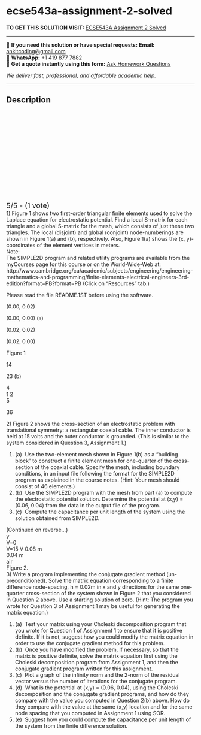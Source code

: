 # ecse543a-assignment-2-solved
**TO GET THIS SOLUTION VISIT:** [ECSE543A Assignment 2 Solved](https://www.ankitcodinghub.com/product/ecse543a-assignment-2-solved/)


---

📩 **If you need this solution or have special requests:** **Email:** ankitcoding@gmail.com  
📱 **WhatsApp:** +1 419 877 7882  
📄 **Get a quote instantly using this form:** [Ask Homework Questions](https://www.ankitcodinghub.com/services/ask-homework-questions/)

*We deliver fast, professional, and affordable academic help.*

---

<h2>Description</h2>



<div class="kk-star-ratings kksr-auto kksr-align-center kksr-valign-top" data-payload="{&quot;align&quot;:&quot;center&quot;,&quot;id&quot;:&quot;92511&quot;,&quot;slug&quot;:&quot;default&quot;,&quot;valign&quot;:&quot;top&quot;,&quot;ignore&quot;:&quot;&quot;,&quot;reference&quot;:&quot;auto&quot;,&quot;class&quot;:&quot;&quot;,&quot;count&quot;:&quot;1&quot;,&quot;legendonly&quot;:&quot;&quot;,&quot;readonly&quot;:&quot;&quot;,&quot;score&quot;:&quot;5&quot;,&quot;starsonly&quot;:&quot;&quot;,&quot;best&quot;:&quot;5&quot;,&quot;gap&quot;:&quot;4&quot;,&quot;greet&quot;:&quot;Rate this product&quot;,&quot;legend&quot;:&quot;5\/5 - (1 vote)&quot;,&quot;size&quot;:&quot;24&quot;,&quot;title&quot;:&quot;ECSE543A  Assignment 2 Solved&quot;,&quot;width&quot;:&quot;138&quot;,&quot;_legend&quot;:&quot;{score}\/{best} - ({count} {votes})&quot;,&quot;font_factor&quot;:&quot;1.25&quot;}">

<div class="kksr-stars">

<div class="kksr-stars-inactive">
            <div class="kksr-star" data-star="1" style="padding-right: 4px">


<div class="kksr-icon" style="width: 24px; height: 24px;"></div>
        </div>
            <div class="kksr-star" data-star="2" style="padding-right: 4px">


<div class="kksr-icon" style="width: 24px; height: 24px;"></div>
        </div>
            <div class="kksr-star" data-star="3" style="padding-right: 4px">


<div class="kksr-icon" style="width: 24px; height: 24px;"></div>
        </div>
            <div class="kksr-star" data-star="4" style="padding-right: 4px">


<div class="kksr-icon" style="width: 24px; height: 24px;"></div>
        </div>
            <div class="kksr-star" data-star="5" style="padding-right: 4px">


<div class="kksr-icon" style="width: 24px; height: 24px;"></div>
        </div>
    </div>

<div class="kksr-stars-active" style="width: 138px;">
            <div class="kksr-star" style="padding-right: 4px">


<div class="kksr-icon" style="width: 24px; height: 24px;"></div>
        </div>
            <div class="kksr-star" style="padding-right: 4px">


<div class="kksr-icon" style="width: 24px; height: 24px;"></div>
        </div>
            <div class="kksr-star" style="padding-right: 4px">


<div class="kksr-icon" style="width: 24px; height: 24px;"></div>
        </div>
            <div class="kksr-star" style="padding-right: 4px">


<div class="kksr-icon" style="width: 24px; height: 24px;"></div>
        </div>
            <div class="kksr-star" style="padding-right: 4px">


<div class="kksr-icon" style="width: 24px; height: 24px;"></div>
        </div>
    </div>
</div>


<div class="kksr-legend" style="font-size: 19.2px;">
            5/5 - (1 vote)    </div>
    </div>
<div class="page" title="Page 1">
<div class="layoutArea">
<div class="column">
1) Figure 1 shows two first-order triangular finite elements used to solve the Laplace equation for electrostatic potential. Find a local S-matrix for each triangle and a global S-matrix for the mesh, which consists of just these two triangles. The local (disjoint) and global (conjoint) node-numberings are shown in Figure 1(a) and (b), respectively. Also, Figure 1(a) shows the (x, y)-coordinates of the element vertices in meters.

</div>
</div>
<div class="layoutArea">
<div class="column">
Note:

</div>
<div class="column">
The SIMPLE2D program and related utility programs are available from the myCourses page for this course or on the World-Wide-Web at: http://www.cambridge.org/ca/academic/subjects/engineering/engineering- mathematics-and-programming/finite-elements-electrical-engineers-3rd- edition?format=PB?format=PB (Click on “Resources” tab.)

Please read the file README.1ST before using the software.

</div>
</div>
<div class="layoutArea">
<div class="column">
(0.00, 0.02)

(0.00, 0.00) (a)

</div>
<div class="column">
(0.02, 0.02)

(0.02, 0.00)

Figure 1

</div>
<div class="column">
14

23 (b)

</div>
</div>
<div class="layoutArea">
<div class="column">
4

</div>
</div>
<div class="layoutArea">
<div class="column">
1 2

</div>
<div class="column">
5

36

</div>
</div>
<div class="layoutArea">
<div class="column">
2) Figure 2 shows the cross-section of an electrostatic problem with translational symmetry: a rectangular coaxial cable. The inner conductor is held at 15 volts and the outer conductor is grounded. (This is similar to the system considered in Question 3, Assignment 1.)

<ol>
<li>(a) &nbsp;Use the two-element mesh shown in Figure 1(b) as a “building block” to construct a finite element mesh for one-quarter of the cross-section of the coaxial cable. Specify the mesh, including boundary conditions, in an input file following the format for the SIMPLE2D program as explained in the course notes. (Hint: Your mesh should consist of 46 elements.)</li>
<li>(b) &nbsp;Use the SIMPLE2D program with the mesh from part (a) to compute the electrostatic potential solution. Determine the potential at (x,y) = (0.06, 0.04) from the data in the output file of the program.</li>
<li>(c) &nbsp;Compute the capacitance per unit length of the system using the solution obtained from
SIMPLE2D.
</li>
</ol>
</div>
</div>
<div class="layoutArea">
<div class="column">
(Continued on reverse…)

</div>
</div>
</div>
<div class="page" title="Page 2">
<div class="layoutArea">
<div class="column">
y

</div>
</div>
<div class="layoutArea">
<div class="column">
V=0

</div>
</div>
<div class="section">
<div class="layoutArea">
<div class="column">
V=15 V 0.08 m

</div>
<div class="column">
0.04 m

</div>
</div>
<div class="layoutArea">
<div class="column">
air

</div>
</div>
</div>
<div class="layoutArea">
<div class="column">
Figure 2.

</div>
</div>
<div class="layoutArea">
<div class="column">
3) Write a program implementing the conjugate gradient method (un-preconditioned). Solve the matrix equation corresponding to a finite difference node-spacing, h = 0.02m in x and y directions for the same one-quarter cross-section of the system shown in Figure 2 that you considered in Question 2 above. Use a starting solution of zero. (Hint: The program you wrote for Question 3 of Assignment 1 may be useful for generating the matrix equation.)

<ol>
<li>(a) &nbsp;Test your matrix using your Choleski decomposition program that you wrote for Question 1 of Assignment 1 to ensure that it is positive definite. If it is not, suggest how you could modify the matrix equation in order to use the conjugate gradient method for this problem.</li>
<li>(b) &nbsp;Once you have modified the problem, if necessary, so that the matrix is positive definite, solve the matrix equation first using the Choleski decomposition program from Assignment 1, and then the conjugate gradient program written for this assignment.</li>
<li>(c) &nbsp;Plot a graph of the infinity norm and the 2-norm of the residual vector versus the number of iterations for the conjugate program.</li>
<li>(d) &nbsp;What is the potential at (x,y) = (0.06, 0.04), using the Choleski decomposition and the conjugate gradient programs, and how do they compare with the value you computed in Question 2(b) above. How do they compare with the value at the same (x,y) location and for the same node spacing that you computed in Assignment 1 using SOR.</li>
<li>(e) &nbsp;Suggest how you could compute the capacitance per unit length of the system from the finite difference solution.</li>
</ol>
</div>
</div>
</div>
